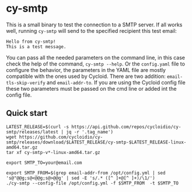 # cy-smtp

This is a small binary to test the connection to a SMTP server.
If all works well, running `cy-smtp` will send to the specified recipient this test email:

```
Hello from cy-smtp!
This is a test message.
```

You can pass all the needed parameters on the command line, in this case check the help of the command, `cy-smtp --help`.
Or the `config.yaml` file to configure the behavior, the parameters in the YAML file are mostly compatible with the ones used by Cycloid.
There are two addition: `email-tls-skip-verify` and `email-addr-to`. If you are using the Cycloid config file these two parameters must be passed on the cmd line or added int the config file.


## Quick start

```
LATEST_RELEASE=$(curl -s https://api.github.com/repos/cycloidio/cy-smtp/releases/latest | jq -r '.tag_name')
wget https://github.com/cycloidio/cy-smtp/releases/download/$LATEST_RELEASE/cy-smtp-$LATEST_RELEASE-linux-amd64.tar.gz
tar xf cy-smtp-v*-linux-amd64.tar.gz

export SMTP_TO=your@email.com

export SMTP_FROM=$(grep email-addr-from /opt/config.yml | sed 's@"@@g;s@<@@g;s@>@@g' | sed -E 's/.* ([^ ]+@[^ ]+)/\1/')
./cy-smtp --config-file /opt/config.yml -f $SMTP_FROM  -t $SMTP_TO

```
